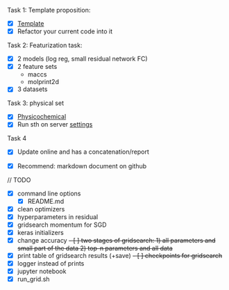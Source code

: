 Task 1: Template proposition:
   - [x] [Template](https://github.com/gmum/toolkit/tree/master/example_dl_project)
   - [x] Refactor your current code into it

Task 2: Featurization task:
   - [x] 2 models (log reg, small residual network FC)
   - [x] 2 feature sets
      - maccs
      - molprint2d
   - [x] 3 datasets

Task 3: physical set
   - [x] [Physicochemical](https://github.com/richlewis42/scikit-chem/blob/master/skchem/features/physicochemical.py)
   - [x] Run sth on server [settings](https://github.com/gmum/servers/settings)

Task 4
   - [x] Update online and has a concatenation/report
   - [x] Recommend: markdown document on github


// TODO
- [x] command line options
   - [x] README.md
- [x] clean optimizers
- [x] hyperparameters in residual
- [x] gridsearch momentum for SGD
- [x] keras initializers
- [x] change accuracy
<del> - [ ] two stages of gridsearch: 1) all parameters and small part of the data 2) top-n parameters and all data </del>
- [x] print table of gridsearch results (+save)
<del> - [ ] сheckpoints for gridsearch </del>
- [x] logger instead of prints
- [x] jupyter notebook
- [x] run_grid.sh
